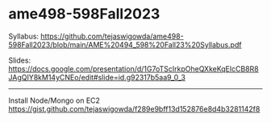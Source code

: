 # ame498-598Fall2023

Syllabus: https://github.com/tejaswigowda/ame498-598Fall2023/blob/main/AME%20494_598%20Fall23%20Syllabus.pdf

Slides: https://docs.google.com/presentation/d/1G7oTScIrkpOheQXkeKqElcCB8R8JAgQIY8kM14yCNEo/edit#slide=id.g92317b5aa9_0_3




------

Install Node/Mongo on EC2
https://gist.github.com/tejaswigowda/f289e9bff13d152876e8d4b3281142f8
